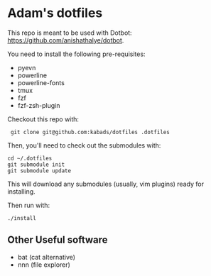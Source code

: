 # Adam's dotfiles

This repo is meant to be used with Dotbot: https://github.com/anishathalye/dotbot. 

You need to install the following pre-requisites:

 - pyevn
 - powerline
 - powerline-fonts
 - tmux
 - fzf
 - fzf-zsh-plugin

 Checkout this repo with:

     git clone git@github.com:kabads/dotfiles .dotfiles

Then, you'll need to check out the submodules with:

    cd ~/.dotfiles
    git submodule init
    git submodule update

This will download any submodules (usually, vim plugins) ready for installing. 

Then run with:

    ./install

## Other Useful software 
- bat (cat alternative)
- nnn (file explorer)

